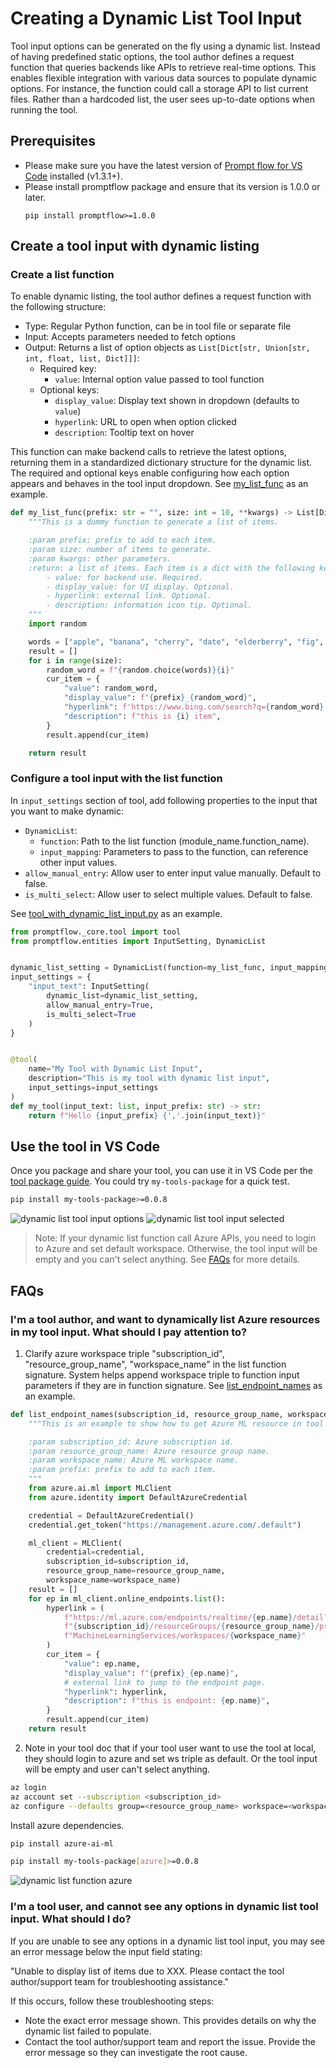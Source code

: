 # Creating a Dynamic List Tool Input

Tool input options can be generated on the fly using a dynamic list. Instead of having predefined static options, the tool author defines a request function that queries backends like APIs to retrieve real-time options. This enables flexible integration with various data sources to populate dynamic options. For instance, the function could call a storage API to list current files. Rather than a hardcoded list, the user sees up-to-date options when running the tool.

## Prerequisites

- Please make sure you have the latest version of [Prompt flow for VS Code](https://marketplace.visualstudio.com/items?itemName=prompt-flow.prompt-flow) installed (v1.3.1+).
- Please install promptflow package and ensure that its version is 1.0.0 or later.
  ```
  pip install promptflow>=1.0.0
  ```

## Create a tool input with dynamic listing

### Create a list function

To enable dynamic listing, the tool author defines a request function with the following structure:

- Type: Regular Python function, can be in tool file or separate file
- Input: Accepts parameters needed to fetch options
- Output: Returns a list of option objects as `List[Dict[str, Union[str, int, float, list, Dict]]]`:
  - Required key:
    - `value`: Internal option value passed to tool function
  - Optional keys:
    - `display_value`: Display text shown in dropdown (defaults to `value`)
    - `hyperlink`: URL to open when option clicked
    - `description`: Tooltip text on hover

This function can make backend calls to retrieve the latest options, returning them in a standardized dictionary structure for the dynamic list. The required and optional keys enable configuring how each option appears and behaves in the tool input dropdown. See [my_list_func](https://github.com/microsoft/promptflow/blob/main/examples/tools/tool-package-quickstart/my_tool_package/tools/tool_with_dynamic_list_input.py) as an example.

```python
def my_list_func(prefix: str = "", size: int = 10, **kwargs) -> List[Dict[str, Union[str, int, float, list, Dict]]]:
    """This is a dummy function to generate a list of items.

    :param prefix: prefix to add to each item.
    :param size: number of items to generate.
    :param kwargs: other parameters.
    :return: a list of items. Each item is a dict with the following keys:
        - value: for backend use. Required.
        - display_value: for UI display. Optional.
        - hyperlink: external link. Optional.
        - description: information icon tip. Optional.
    """
    import random

    words = ["apple", "banana", "cherry", "date", "elderberry", "fig", "grape", "honeydew", "kiwi", "lemon"]
    result = []
    for i in range(size):
        random_word = f"{random.choice(words)}{i}"
        cur_item = {
            "value": random_word,
            "display_value": f"{prefix}_{random_word}",
            "hyperlink": f'https://www.bing.com/search?q={random_word}',
            "description": f"this is {i} item",
        }
        result.append(cur_item)

    return result
```

### Configure a tool input with the list function

In `input_settings` section of tool, add following properties to the input that you want to make dynamic:

- `DynamicList`:
  - `function`: Path to the list function (module_name.function_name).
  - `input_mapping`: Parameters to pass to the function, can reference other input values.
- `allow_manual_entry`: Allow user to enter input value manually. Default to false.
- `is_multi_select`: Allow user to select multiple values. Default to false.

See [tool_with_dynamic_list_input.py](https://github.com/microsoft/promptflow/blob/main/examples/tools/tool-package-quickstart/my_tool_package/tools/tool_with_dynamic_list_input.py) as an example.

```python
from promptflow._core.tool import tool
from promptflow.entities import InputSetting, DynamicList


dynamic_list_setting = DynamicList(function=my_list_func, input_mapping={"prefix": "input_prefix"})
input_settings = {
    "input_text": InputSetting(
        dynamic_list=dynamic_list_setting,
        allow_manual_entry=True,
        is_multi_select=True
    )
}


@tool(
    name="My Tool with Dynamic List Input",
    description="This is my tool with dynamic list input",
    input_settings=input_settings
)
def my_tool(input_text: list, input_prefix: str) -> str:
    return f"Hello {input_prefix} {','.join(input_text)}"
```
## Use the tool in VS Code

Once you package and share your tool, you can use it in VS Code per the [tool package guide](create-and-use-tool-package.md#use-your-tool-from-vscode-extension). You could try `my-tools-package` for a quick test.

```sh
pip install my-tools-package>=0.0.8
```

![dynamic list tool input options](../../media/how-to-guides/develop-a-tool/dynamic-list-options.png)
![dynamic list tool input selected](../../media/how-to-guides/develop-a-tool/dynamic-list-selected.png)

> Note: If your dynamic list function call Azure APIs, you need to login to Azure and set default workspace. Otherwise, the tool input will be empty and you can't select anything. See [FAQs](#im-a-tool-author-and-want-to-dynamically-list-azure-resources-in-my-tool-input-what-should-i-pay-attention-to) for more details.

## FAQs

### I'm a tool author, and want to dynamically list Azure resources in my tool input. What should I pay attention to?
1. Clarify azure workspace triple "subscription_id", "resource_group_name", "workspace_name" in the list function signature. System helps append workspace triple to function input parameters if they are in function signature. See [list_endpoint_names](https://github.com/microsoft/promptflow/blob/main/examples/tools/tool-package-quickstart/my_tool_package/tools/tool_with_dynamic_list_input.py) as an example.
```python
def list_endpoint_names(subscription_id, resource_group_name, workspace_name, prefix: str = "") -> List[Dict[str, str]]:
    """This is an example to show how to get Azure ML resource in tool input list function.

    :param subscription_id: Azure subscription id.
    :param resource_group_name: Azure resource group name.
    :param workspace_name: Azure ML workspace name.
    :param prefix: prefix to add to each item.
    """
    from azure.ai.ml import MLClient
    from azure.identity import DefaultAzureCredential

    credential = DefaultAzureCredential()
    credential.get_token("https://management.azure.com/.default")

    ml_client = MLClient(
        credential=credential,
        subscription_id=subscription_id,
        resource_group_name=resource_group_name,
        workspace_name=workspace_name)
    result = []
    for ep in ml_client.online_endpoints.list():
        hyperlink = (
            f"https://ml.azure.com/endpoints/realtime/{ep.name}/detail?wsid=/subscriptions/"
            f"{subscription_id}/resourceGroups/{resource_group_name}/providers/Microsoft."
            f"MachineLearningServices/workspaces/{workspace_name}"
        )
        cur_item = {
            "value": ep.name,
            "display_value": f"{prefix}_{ep.name}",
            # external link to jump to the endpoint page.
            "hyperlink": hyperlink,
            "description": f"this is endpoint: {ep.name}",
        }
        result.append(cur_item)
    return result
```
2. Note in your tool doc that if your tool user want to use the tool at local, they should login to azure and set ws triple as default. Or the tool input will be empty and user can't select anything.
```sh
az login
az account set --subscription <subscription_id>
az configure --defaults group=<resource_group_name> workspace=<workspace_name>
```
Install azure dependencies.
```sh
pip install azure-ai-ml
```
```sh
pip install my-tools-package[azure]>=0.0.8
```
![dynamic list function azure](../../media/how-to-guides/develop-a-tool/dynamic-list-azure.png)

### I'm a tool user, and cannot see any options in dynamic list tool input. What should I do?

If you are unable to see any options in a dynamic list tool input, you may see an error message below the input field stating:

"Unable to display list of items due to XXX. Please contact the tool author/support team for troubleshooting assistance."

If this occurs, follow these troubleshooting steps:

- Note the exact error message shown. This provides details on why the dynamic list failed to populate.
- Contact the tool author/support team and report the issue. Provide the error message so they can investigate the root cause. 
